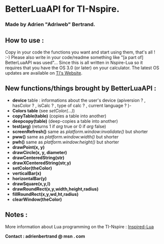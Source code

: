 # BetterLuaAPI for TI-Nspire.

### Made by Adrien "Adriweb" Bertrand.

## How to use :
Copy in your code the functions you want and start using them, that's all ! :-)
Please also write in your code/readme something like "[a part of] BetterLuaAPI was used"...
Since this is all written in Nspire-Lua so it requires that you have the OS 3.0 (or later) on your calculator. 
The latest OS updates are available on [TI's Website](http://education.ti.com).

## New functions/things brought by BetterLuaAPI :
* __device__ table : informations about the user's device (apiversion ? , hasColor ? , isCalc ? , type of calc ? , current language ? )-
* __Colors table__ (see _setColor(...)_)
* __copyTable(table)__ (copies a table into another)
* __deepcopy(table)__ (deep-copies a table into another)
* __test(arg)__ (returns 1 if _arg_ true or 0 if _arg_ false)
* __screenRefresh()__ same as _platform.window:invalidate()_ but shorter
* __pww()__ same as _platform.window:width()_ but shorter
* __pwh()__ same as _platform.window:height()_ but shorter
* __drawPoint(x, y)__ 
* __drawCircle(x, y, diameter)__ 
* __drawCenteredString(str)__ 
* __drawXCenteredString(str,y)__ 
* __setColor(theColor)__ 
* __verticalBar(x)__ 
* __horizontalBar(y)__ 
* __drawSquare(x,y,l)__ 
* __drawRoundRect(x,y,width,height,radius)__ 
* __fillRoundRect(x,y,wd,ht,radius)__ 
* __clearWindow(theColor)__ 


## Notes :
More information about Lua programming on the TI-Nspire : [Inspired-Lua](http://www.inspired-lua.org)


__Contact : adrienbertrand @ msn . com__
